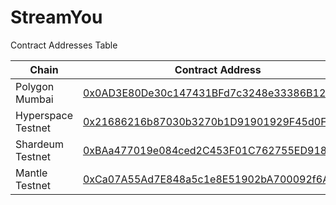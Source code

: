 # StreamYou

Contract Addresses Table

| Chain              | Contract Address                                                                                                                                 |
|--------------------|--------------------------------------------------------------------------------------------------------------------------------------------------|
| Polygon Mumbai     | [0x0AD3E80De30c147431BFd7c3248e33386B12f020](https://mumbai.polygonscan.com/address/0x0AD3E80De30c147431BFd7c3248e33386B12f020#code)             |
| Hyperspace Testnet | [0x21686216b87030b3270b1D91901929F45d0F0138](https://explorer.glif.io/address/0x21686216b87030b3270b1D91901929F45d0F0138/?network=hyperspacenet) |
| Shardeum Testnet   | [0xBAa477019e084ced2C453F01C762755ED9189660](https://explorer-liberty20.shardeum.org/account/0xBAa477019e084ced2C453F01C762755ED9189660)         |
| Mantle Testnet     | [0xCa07A55Ad7E848a5c1e8E51902bA700092f6AA25](https://explorer.testnet.mantle.xyz/address/0xCa07A55Ad7E848a5c1e8E51902bA700092f6AA25)                                                                                                                                       |